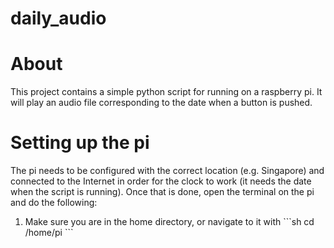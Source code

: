 # daily_audio

<h1>About</h1>

This project contains a simple python script for running on a raspberry pi. It will play an audio file corresponding to the date when a button is pushed.

<h1>Setting up the pi</h1>

The pi needs to be configured with the correct location (e.g. Singapore) and connected to the Internet in order for the clock to work (it needs the date when the script is running).
Once that is done, open the terminal on the pi and do the following:

<ol>
<li>Make sure you are in the home directory, or navigate to it with 
```sh
cd /home/pi
```
</li>
</ol>
